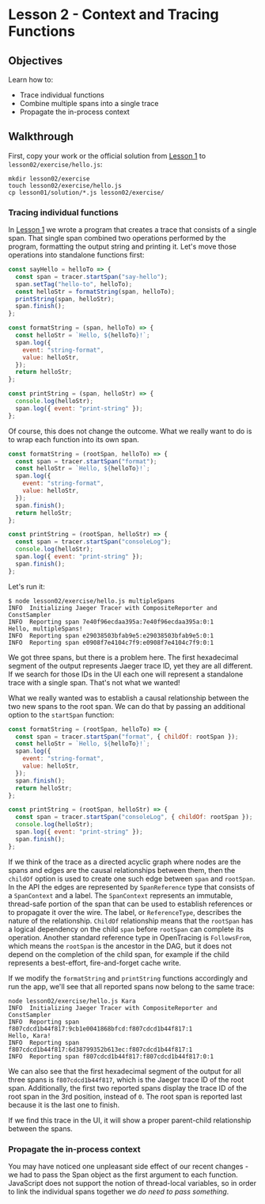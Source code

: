 # Lesson 2 - Context and Tracing Functions

## Objectives

Learn how to:

* Trace individual functions
* Combine multiple spans into a single trace
* Propagate the in-process context

## Walkthrough

First, copy your work or the official solution from [Lesson 1](../lesson01) to `lesson02/exercise/hello.js`:

```
mkdir lesson02/exercise
touch lesson02/exercise/hello.js
cp lesson01/solution/*.js lesson02/exercise/
```

### Tracing individual functions

In [Lesson 1](../lesson01) we wrote a program that creates a trace that consists of a single span.
That single span combined two operations performed by the program, formatting the output string
and printing it. Let's move those operations into standalone functions first:

```javascript
const sayHello = helloTo => {
  const span = tracer.startSpan("say-hello");
  span.setTag("hello-to", helloTo);
  const helloStr = formatString(span, helloTo);
  printString(span, helloStr);
  span.finish();
};

const formatString = (span, helloTo) => {
  const helloStr = `Hello, ${helloTo}!`;
  span.log({
    event: "string-format",
    value: helloStr,
  });
  return helloStr;
};

const printString = (span, helloStr) => {
  console.log(helloStr);
  span.log({ event: "print-string" });
};
```

Of course, this does not change the outcome. What we really want to do is to wrap each function into its own span.

```javascript
const formatString = (rootSpan, helloTo) => {
  const span = tracer.startSpan("format");
  const helloStr = `Hello, ${helloTo}!`;
  span.log({
    event: "string-format",
    value: helloStr,
  });
  span.finish();
  return helloStr;
};

const printString = (rootSpan, helloStr) => {
  const span = tracer.startSpan("consoleLog");
  console.log(helloStr);
  span.log({ event: "print-string" });
  span.finish();
};
```

Let's run it:

```
$ node lesson02/exercise/hello.js multipleSpans
INFO  Initializing Jaeger Tracer with CompositeReporter and ConstSampler
INFO  Reporting span 7e40f96ecdaa395a:7e40f96ecdaa395a:0:1
Hello, multipleSpans!
INFO  Reporting span e29038503bfab9e5:e29038503bfab9e5:0:1
INFO  Reporting span e0908f7e4104c7f9:e0908f7e4104c7f9:0:1
```

<!--
The output in the console (above) is quite different from the output given in the Python tutorial:
```
$ python -m lesson02.exercise.hello Bryan
Initializing Jaeger Tracer with UDP reporter
Using sampler ConstSampler(True)
opentracing.tracer initialized to <jaeger_client.tracer.Tracer object at 0x10d0bcf10>[app_name=hello-world]
Reporting span a5224a80cebaee4:a5224a80cebaee4:0:1 hello-world.format
Hello, Bryan!
Reporting span 947f0ad168b588aa:947f0ad168b588aa:0:1 hello-world.println
Reporting span 7fe927d093e3e33c:7fe927d093e3e33c:0:1 hello-world.say-hello
```
which implies the node client is perhaps written with significant differences from python client?
-->

We got three spans, but there is a problem here. The first hexadecimal segment of the output represents Jaeger trace ID, yet they are all different. If we search for those IDs in the UI each one will represent a standalone trace with a single span. That's not what we wanted!

What we really wanted was to establish a causal relationship between the two new spans to the root span. We can do that by passing an additional option to the `startSpan` function:

```javascript
const formatString = (rootSpan, helloTo) => {
  const span = tracer.startSpan("format", { childOf: rootSpan });
  const helloStr = `Hello, ${helloTo}!`;
  span.log({
    event: "string-format",
    value: helloStr,
  });
  span.finish();
  return helloStr;
};

const printString = (rootSpan, helloStr) => {
  const span = tracer.startSpan("consoleLog", { childOf: rootSpan });
  console.log(helloStr);
  span.log({ event: "print-string" });
  span.finish();
};
```

If we think of the trace as a directed acyclic graph where nodes are the spans and edges are the causal relationships between them, then the `childOf` option is used to create one such edge between `span` and `rootSpan`. In the API the edges are represented by `SpanReference` type that consists of a `SpanContext` and a label. The `SpanContext` represents an immutable, thread-safe portion of the span that can be used to establish references or to propagate it over the wire. The label, or `ReferenceType`, describes the nature of the relationship. `ChildOf` relationship means that the `rootSpan` has a logical dependency on the child `span` before `rootSpan` can complete its operation. Another standard reference type in OpenTracing is `FollowsFrom`, which means the `rootSpan` is the ancestor in the DAG, but it does not depend on the completion of the child span, for example if the child represents a best-effort, fire-and-forget cache write.

If we modify the `formatString` and `printString` functions accordingly and run the app, we'll see that all reported spans now belong to the same trace:

```
node lesson02/exercise/hello.js Kara
INFO  Initializing Jaeger Tracer with CompositeReporter and ConstSampler
INFO  Reporting span f807cdcd1b44f817:9cb1e0041868bfcd:f807cdcd1b44f817:1
Hello, Kara!
INFO  Reporting span f807cdcd1b44f817:6d38799352b613ec:f807cdcd1b44f817:1
INFO  Reporting span f807cdcd1b44f817:f807cdcd1b44f817:0:1
```

We can also see that the first hexadecimal segment of the output for all three spans is `f807cdcd1b44f817`, which is the Jaeger trace ID of the root span. Additionally, the first two reported spans display the trace ID of the root span in the 3rd position, instead of `0`. The root span is reported last because it is the last one to finish.

If we find this trace in the UI, it will show a proper parent-child relationship between the spans.

### Propagate the in-process context

You may have noticed one unpleasant side effect of our recent changes - we had to pass the Span object as the first argument to each function. JavaScript does not support the notion of thread-local variables,
so in order to link the individual spans together we _do need to pass something_.
